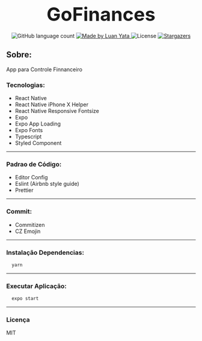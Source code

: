 <h1 align="center">
	<span style="font-size:50px"> GoFinances</span>
</h1>

<p align="center">
  <img alt="GitHub language count" src="https://img.shields.io/github/languages/count/luanyata/GoFinences?color=%2304D361">

  <a href="https://www.linkedin.com/in/luanyata/">
    <img alt="Made by Luan Yata" src="https://img.shields.io/badge/made%20by-LuanYata-%2304D361">
  </a>

  <img alt="License" src="https://img.shields.io/badge/license-MIT-%2304D361">

  <a href="https://github.com/luanyata/dashgo/stargazers">
    <img alt="Stargazers" src="https://img.shields.io/github/stars/luanyata/GoFinences?style=social">
  </a>
</p>

## Sobre:

App para Controle Finnanceiro

### Tecnologias:
* React Native
* React Native iPhone X Helper
* React Native Responsive Fontsize
* Expo
* Expo App Loading
* Expo Fonts
* Typescript
* Styled Component
---
### Padrao de Código:
* Editor Config
* Eslint (Airbnb style guide)
* Prettier
---
### Commit:
* Commitizen
* CZ Emojin

---
### Instalação Dependencias:

```bash
  yarn
```
---
### Executar Aplicação:
  ```bash
    expo start
  ```
  ---
### Licença
MIT
